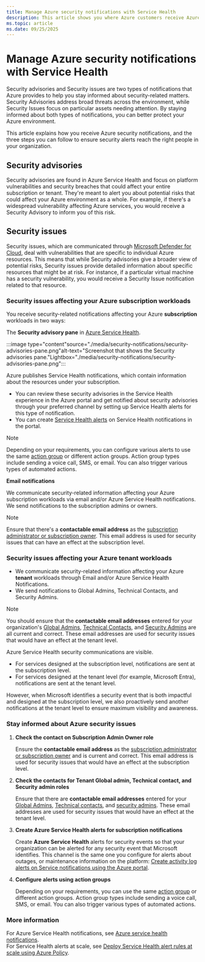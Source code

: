 ```yaml
---
title: Manage Azure security notifications with Service Health
description: This article shows you where Azure customers receive Azure security notifications and three steps you can follow to ensure security alerts reach the right people in your organization.
ms.topic: article
ms.date: 09/25/2025
---
```


# Manage Azure security notifications with Service Health
Security advisories and Security issues are two types of notifications that Azure provides to help you stay informed about security-related matters. <br> Security Advisories address broad threats across the environment, while Security Issues focus on particular assets needing attention. By staying informed about both types of notifications, you can better protect your Azure environment.


This article explains how you receive Azure security notifications, and the three steps you can follow to ensure security alerts reach the right people in your organization.

## Security advisories

Security advisories are found in Azure Service Health and focus on platform vulnerabilities and security breaches that could affect your entire subscription or tenant. They're meant to alert you about potential risks that could affect your Azure environment as a whole. For example, if there's a widespread vulnerability affecting Azure services, you would receive a Security Advisory to inform you of this risk.

## Security issues

Security issues, which are communicated through [Microsoft Defender for Cloud](/azure/defender-for-cloud/defender-for-cloud-introduction), deal with vulnerabilities that are specific to individual Azure resources. This means that while Security advisories give a broader view of potential risks, Security issues provide detailed information about specific resources that might be at risk. For instance, if a particular virtual machine has a security vulnerability, you would receive a Security Issue notification related to that resource.



### Security issues affecting your Azure subscription workloads

You receive security-related notifications affecting your Azure **subscription** workloads in two ways: 

The **Security advisory pane** in [Azure Service Health](https://ms.portal.azure.com/?exp.azureportal_retirements-impacted-resources-treatment=true&feature.useGenericRetirementQuery=true&microsoft_azure_health=dev3#view/Microsoft_Azure_Health/AzureHealthBrowseBlade/~/securityAnnouncements/incidentType/history/navigateTo/healthhistory/).

:::image type="content"source="./media/security-notifications/security-advisories-pane.png"alt-text="Screenshot that shows the Security advisories pane."Lightbox="./media/security-notifications/security-advisories-pane.png":::

Azure publishes Service Health notifications, which contain information about the resources under your subscription. 
- You can review these security advisories in the Service Health experience in the Azure portal and get notified about security advisories through your preferred channel by setting up Service Health alerts for this type of notification. 
- You can create [Service Health alerts](../service-health/alerts-activity-log-service-notifications-portal.md) on Service Health notifications in the portal.

>[!NOTE]
>Depending on your requirements, you can configure various alerts to use the same [action group](../azure-monitor/alerts/action-groups.md) or different action groups. Action group types include sending a voice call, SMS, or email. You can also trigger various types of automated actions.

**Email notifications**

We communicate security-related information affecting your Azure subscription workloads via email and/or Azure Service Health notifications. We send notifications to the subscription admins or owners.

>[!NOTE]
>Ensure that there's a **contactable email address** as the [subscription administrator or subscription owner](/azure/cost-management-billing/manage/add-change-subscription-administrator). This email address is used for security issues that can have an effect at the subscription level.

### Security issues affecting your Azure tenant workloads

- We communicate security-related information affecting your Azure **tenant** workloads through Email and/or Azure Service Health Notifications. 
- We send notifications to Global Admins, Technical Contacts, and Security Admins. 

> [!NOTE]
> You should ensure that the **contactable email addresses** entered for your organization's [Global Admins](/azure/active-directory/roles/permissions-reference), [Technical Contacts](/azure/active-directory/fundamentals/active-directory-properties-area), and [Security Admins](/azure/defender-for-cloud/permissions) are all current and correct. These email addresses are used for security issues that would have an effect at the tenant level.  

Azure Service Health security communications are visible. 
- For services designed at the subscription level, notifications are sent at the subscription level. 
- For services designed at the tenant level (for example, Microsoft Entra), notifications are sent at the tenant level.

However, when Microsoft identifies a security event that is both impactful and designed at the subscription level, we also proactively send another notifications at the tenant level to ensure maximum visibility and awareness.

### Stay informed about Azure security issues

1. **Check the contact on Subscription Admin Owner role**

    Ensure the **contactable email address** as the [subscription administrator or subscription owner](/azure/cost-management-billing/manage/add-change-subscription-administrator) and is current and correct. 
    This email address is used for security issues that would have an effect at the subscription level.

2. **Check the contacts for Tenant Global admin, Technical contact, and Security admin roles**

    Ensure that there are **contactable email addresses** entered for your [Global Admins](/azure/active-directory/roles/permissions-reference), [Technical contacts](/azure/active-directory/fundamentals/active-directory-properties-area), and [security admins](/azure/defender-for-cloud/permissions). 
    These email addresses are used for security issues that would have an effect at the tenant level.

3. **Create Azure Service Health alerts for subscription notifications**

    Create **Azure Service Health** alerts for security events so that your organization can be alerted for any security event that Microsoft identifies. 
    This channel is the same one you configure for alerts about outages, or maintenance information on the platform: [Create activity log alerts on Service notifications using the Azure portal](../service-health/alerts-activity-log-service-notifications-portal.md).

4. **Configure alerts using action groups**
    
    Depending on your requirements, you can use the same [action group](../azure-monitor/alerts/action-groups.md) or different action groups. Action group types include sending a voice call, SMS, or email. You can also trigger various types of automated actions.


### More information
For Azure Service Health notifications, see [Azure service health notifications](service-health-notifications-properties.md).<br>
For Service Health alerts at scale, see [Deploy Service Health alert rules at scale using Azure Policy](service-health-alert-deploy-policy.md).
